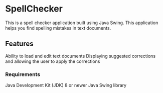 # SpellChecker

This is a spell checker application built using Java Swing. This application helps you find spelling mistakes in text documents.

## Features

Ability to load and edit text documents
Displaying suggested corrections and allowing the user to apply the corrections

### Requirements

Java Development Kit (JDK) 8 or newer
Java Swing library

